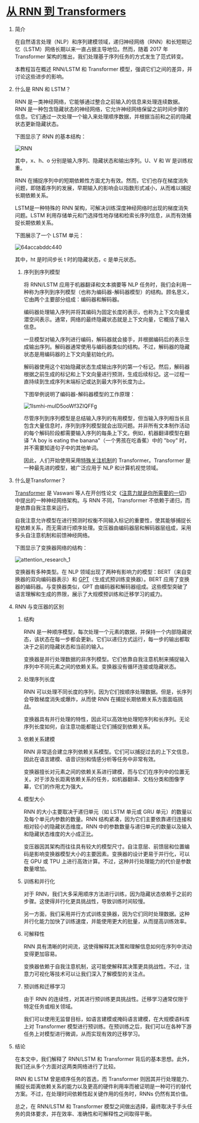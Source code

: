 # [从 RNN 到 Transformers](https://www.baeldung.com/cs/rnns-transformers-nlp)

1. 简介

    在自然语言处理（NLP）和序列建模领域，递归神经网络（RNN）和长短期记忆（LSTM）网络长期以来一直占据主导地位。然而，随着 2017 年 Transformer 架构的推出，我们处理基于序列任务的方式发生了范式转变。

    本教程旨在概述 RNN/LSTM 和 Transformer 模型，强调它们之间的差异，并讨论这些进步的影响。

2. 什么是 RNN 和 LSTM？

    RNN 是一类神经网络，它能够通过整合之前输入的信息来处理连续数据。RNN 是一种包含隐藏状态的神经网络，它允许神经网络保留之前时间步骤的信息。它们通过一次处理一个输入来处理顺序数据，并根据当前和之前的隐藏状态更新隐藏状态。

    下图显示了 RNN 的基本结构：

    ![RNN](pic/basic_rnn-1.webp)

    其中，x、h、o 分别是输入序列、隐藏状态和输出序列。U、V 和 W 是训练权重。

    RNN 在捕捉序列中的短期依赖性方面尤为有效。然而，它们也存在梯度消失问题，即随着序列的发展，早期输入的影响会以指数形式减小，从而难以捕捉长期依赖关系。

    LSTM是一种特殊的 RNN 架构，可解决训练深度神经网络时出现的梯度消失问题。LSTM 利用存储单元和门选择性地存储和检索长序列信息，从而有效捕捉长期依赖关系。

    下图展示了一个 LSTM 单元：

    ![64accabddc440](pic/img_64accabddc440.webp)

    其中，ht 是时间步长 t 时的隐藏状态，c 是单元状态。

    1. 序列到序列模型

        将 RNN/LSTM 应用于机器翻译和文本摘要等 NLP 任务时，我们会利用一种称为序列到序列模型（也称为编码器-解码器模型）的结构。顾名思义，它由两个主要部分组成：编码器和解码器。

        编码器处理输入序列并将其编码为固定长度的表示，也称为上下文向量或潜空间表示。通常，网络的最终隐藏状态就是上下文向量，它概括了输入信息。

        一旦模型对输入序列进行编码，解码器就会接手，并根据编码后的表示生成输出序列。解码器通常使用与编码器类似的结构。不过，解码器的隐藏状态是用编码器的上下文向量初始化的。

        解码器使用这个初始隐藏状态生成输出序列的第一个标记。然后，解码器根据之前生成的标记和上下文向量进行预测，生成后续标记。这一过程一直持续到生成序列末端标记或达到最大序列长度为止。

        下图举例说明了编码器-解码器模型的工作原理：

        ![1Ismhi-muID5ooWf3ZIQFFg](pic/1Ismhi-muID5ooWf3ZIQFFg.webp)

        尽管序列到序列模型是总结输入序列的有用模型，但当输入序列相当长且包含大量信息时，序列到序列模型就会出现问题。并非所有文本制作活动的每个解码阶段都需要输入序列的每条上下文。例如，机器翻译模型在翻译 "A boy is eating the banana"（一个男孩在吃香蕉）中的 "boy" 时，并不需要知道句子中的其他单词。

        因此，人们开始使用采用[特殊关注机制](https://www.baeldung.com/cs/nlp-encoder-decoder-models#attention-mechanism)的 Transformer。Transformer 是一种最先进的模型，被广泛应用于 NLP 和计算机视觉领域。

3. 什么是Transformer？

    [Transformer](/ai/ml/deep-learning/large-language-models-zh.md) 是 Vaswani 等人在开创性论文《[注意力就是你所需要的一切](https://arxiv.org/abs/1706.03762)》中提出的一种神经网络架构。与 RNN 不同，Transformer 不依赖于递归，而是依靠自我注意来运行。

    自我注意允许模型在进行预测时权衡不同输入标记的重要性，使其能够捕捉长程依赖关系，而无需进行顺序处理。变压器由编码器层和解码器层组成，采用多头自注意机制和前馈神经网络。

    下图显示了变换器网络的结构：

    ![attention_research_1](pic/attention_research_1.webp)

    变换器有多种类型。在 NLP 领域出现了两种有影响力的模型：BERT（来自变换器的双向编码器表示）和 [GPT](/ai/chatgpt-model-zh.md)（生成式预训练变换器）。BERT 应用了变换器的编码器。与变换器类似，GPT 由编码器和解码器组成。这些模型突破了语言理解和生成的界限，展示了大规模预训练和迁移学习的威力。

4. RNN 与变压器的区别

    1. 结构

        RNN 是一种顺序模型，每次处理一个元素的数据，并保持一个内部隐藏状态，该状态在每一步都会更新。它们以递归方式运行，每一步的输出都取决于之前的隐藏状态和当前的输入。

        变换器是并行处理数据的非序列模型。它们依靠自我注意机制来捕捉输入序列中不同元素之间的依赖关系。变换器没有循环连接或隐藏状态。

    2. 处理序列长度

        RNN 可以处理不同长度的序列，因为它们按顺序处理数据。但是，长序列会导致梯度消失或爆炸，从而使 RNN 在捕捉长期依赖关系方面面临挑战。

        变换器具有并行处理的特性，因此可以高效地处理短序列和长序列。无论序列长度如何，自注意功能都能让它们捕捉到依赖关系。

    3. 依赖关系建模

        RNN 非常适合建立序列依赖关系模型。它们可以捕捉过去的上下文信息，因此在语言建模、语音识别和情感分析等任务中非常有效。

        变换器擅长对元素之间的依赖关系进行建模，而与它们在序列中的位置无关。对于涉及长距离依赖关系的任务，如机器翻译、文档分类和图像字幕，它们的作用尤为强大。

    4. 模型大小

        RNN 的大小主要取决于递归单元（如 LSTM 单元或 GRU 单元）的数量以及每个单元内参数的数量。RNN 结构紧凑，因为它们主要依靠递归连接和相对较小的隐藏状态维度。RNN 中的参数数量与递归单元的数量以及输入和隐藏状态维度的大小成正比。

        变压器因其架构而往往具有较大的模型尺寸。自注意层、前馈层和位置编码是影响变换器模型大小的主要因素。变换器的设计更易于并行化，可以在 GPU 或 TPU 上进行高效计算。不过，这种并行处理能力的代价是参数数量增加。

    5. 训练和并行化

        对于 RNN，我们大多采用顺序方法进行训练，因为隐藏状态依赖于之前的步骤。这使得并行化更具挑战性，导致训练时间较慢。

        另一方面，我们采用并行方式训练变换器，因为它们同时处理数据。这种并行化能力加快了训练速度，并能使用更大的批量，从而提高训练效率。

    6. 可解释性

        RNN 具有清晰的时间流，这使得解释其决策和理解信息如何在序列中流动变得更加容易。

        变换器依赖于自我注意机制，这可能使解释其决策更具挑战性。不过，注意力可视化等技术可以让我们深入了解模型的关注点。

    7. 预训练和迁移学习

        由于 RNN 的连续性，对其进行预训练更具挑战性。迁移学习通常仅限于特定任务或相关领域。

        我们可以使用无监督目标，如语言建模或掩码语言建模，在大规模语料库上对 Transformer 模型进行预训练。在预训练之后，我们可以在各种下游任务上对模型进行微调，从而实现有效的迁移学习。

5. 结论

    在本文中，我们解释了 RNN/LSTM 和 Transformer 背后的基本思想。此外，我们还从多个方面对这两类网络进行了比较。

    RNN 和 LSTM 曾是顺序任务的首选，而 Transformer 则因其并行处理能力、捕捉长距离依赖关系的能力以及更高的硬件利用率而被证明是一种可行的替代方案。不过，在处理时间依赖性起关键作用的任务时，RNNs 仍然有其价值。

    总之，在 RNN/LSTM 和 Transformer 模型之间做出选择，最终取决于手头任务的具体要求，并在效率、准确性和可解释性之间取得平衡。

